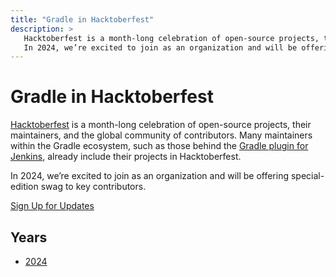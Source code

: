 ```yaml
---
title: "Gradle in Hacktoberfest"
description: >
   Hacktoberfest is a month-long celebration of open-source projects, their maintainers, and the global community of contributors.
   In 2024, we’re excited to join as an organization and will be offering special-edition swag to key contributors.
---
```


# Gradle in Hacktoberfest

[Hacktoberfest](https://hacktoberfest.com/) is a month-long celebration of open-source projects, their maintainers, and the global community of contributors.
Many maintainers within the Gradle ecosystem, such as those behind the
[Gradle plugin for Jenkins](https://plugins.jenkins.io/gradle), already include their projects in Hacktoberfest.

In 2024, we’re excited to join as an organization and will be offering special-edition swag to key contributors.

<a class="button button--blue"
   href="https://forms.gle/avUcGctpzW3t8MPJ7"
   target="_blank">Sign Up for Updates
</a>

## Years

- [2024](./2024/README.md)
